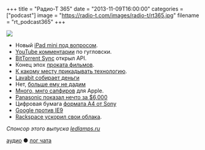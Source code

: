 +++
title = "Радио-Т 365"
date = "2013-11-09T16:00:00"
categories = ["podcast"]
image = "https://radio-t.com/images/radio-t/rt365.jpg"
filename = "rt_podcast365"
+++

![](https://radio-t.com/images/radio-t/rt365.jpg)

* Новый [iPad mini под вопросом](http://appadvice.com/appnn/2013/11/more-bad-news-for-those-hoping-to-buy-an-ipad-mini-with-retina-display).
* [YouTube комментарии](http://venturebeat.com/2013/11/08/youtube-cofounders-first-public-comment-in-8-years-why-the-f-do-i-need-a-google-account-to-com) по гугловски.
* [BitTorrent Sync](http://habrahabr.ru/post/201072/) открыл API.
* Конец эпох [проката фильмов](http://thenextweb.com/media/2013/11/06/blockbusters-demise-finally-puts-rest-movie-rental-store-era/).
* [К какому месту прикадывать технологию](http://allthingsd.com/20131107/you-have-a-bra-problem-and-the-startup-world-is-obsessed-with-solving-it/).
* [Lavabit собирает деньги](http://www.cnet.com.au/lavabit-founder-launches-kickstarter-for-encrypted-email-339345877.htm)
* Нет, [больше ему не дадим](http://www.thoughtcrime.org/blog/lavabit-critique/)
* [Много, мнго сапфиров](http://allthingsd.com/20131107/why-apples-new-sapphire-deal-is-a-big-deal/) для Apple.
* [Panasonic показал нечто за $6,000](http://www.engadget.com/2013/11/07/panasonic-4k-toughpad-tablet-us/)
* Цифровая бумага [формата A4 от Sony](http://habrahabr.ru/post/201328/)
* [Google против IE9](http://googlesystem.blogspot.com/2013/11/google-drops-support-for-ie9.html)
* [Rackspace ускорил свои облака](http://www.datacenterknowledge.com/archives/2013/11/05/rackspaces-new-powerhouse-cloud-rolls-out/).

_Спонсор этого выпуска [ledlamps.ru](http://ledlamps.ru)_

[аудио](http://cdn.radio-t.com/rt_podcast365.mp3) ● [лог чата](http://chat.radio-t.com/logs/radio-t-365.html)
<audio src="http://cdn.radio-t.com/rt_podcast365.mp3" preload="none"></audio>